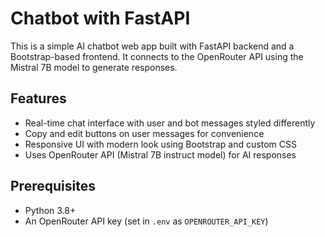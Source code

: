 # Chatbot with FastAPI

This is a simple AI chatbot web app built with FastAPI backend and a Bootstrap-based frontend. It connects to the OpenRouter API using the Mistral 7B model to generate responses.

## Features

- Real-time chat interface with user and bot messages styled differently
- Copy and edit buttons on user messages for convenience
- Responsive UI with modern look using Bootstrap and custom CSS
- Uses OpenRouter API (Mistral 7B instruct model) for AI responses

## Prerequisites

- Python 3.8+
- An OpenRouter API key (set in `.env` as `OPENROUTER_API_KEY`)
